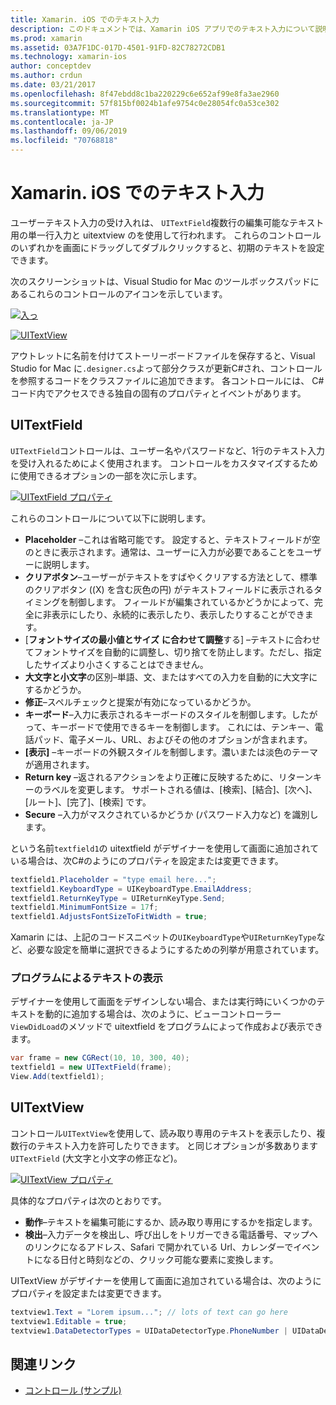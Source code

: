 ```yaml
---
title: Xamarin. iOS でのテキスト入力
description: このドキュメントでは、Xamarin iOS アプリでのテキスト入力について説明します。 ここでは、プログラムと iOS Designer の両方で UITextField と Uitextfield を使用する方法について説明します。
ms.prod: xamarin
ms.assetid: 03A7F1DC-017D-4501-91FD-82C78272CDB1
ms.technology: xamarin-ios
author: conceptdev
ms.author: crdun
ms.date: 03/21/2017
ms.openlocfilehash: 8f47ebdd8c1ba220229c6e652af99e8fa3ae2960
ms.sourcegitcommit: 57f815bf0024b1afe9754c0e28054fc0a53ce302
ms.translationtype: MT
ms.contentlocale: ja-JP
ms.lasthandoff: 09/06/2019
ms.locfileid: "70768818"
---
```

# <a name="text-input-in-xamarinios"></a>Xamarin. iOS でのテキスト入力

ユーザーテキスト入力の受け入れは、 `UITextField`複数行の編集可能なテキスト用の単一行入力と uitextview のを使用して行われます。 これらのコントロールのいずれかを画面にドラッグしてダブルクリックすると、初期のテキストを設定できます。

次のスクリーンショットは、Visual Studio for Mac のツールボックスパッドにあるこれらのコントロールのアイコンを示しています。

 [![](text-input-images/image11a.png "入っ")](text-input-images/image11a.png#lightbox)

 [![](text-input-images/image13a.png "UITextView")](text-input-images/image13a.png#lightbox)

アウトレットに名前を付けてストーリーボードファイルを保存すると、Visual Studio for Mac に`.designer.cs`よって部分クラスが更新C#され、コントロールを参照するコードをクラスファイルに追加できます。 各コントロールには、 C#コード内でアクセスできる独自の固有のプロパティとイベントがあります。

 <a name="UITextField" />

## <a name="uitextfield"></a>UITextField

`UITextField`コントロールは、ユーザー名やパスワードなど、1行のテキスト入力を受け入れるためによく使用されます。 コントロールをカスタマイズするために使用できるオプションの一部を次に示します。

 [![](text-input-images/image15a.png "UITextField プロパティ")](text-input-images/image15a.png#lightbox)

これらのコントロールについて以下に説明します。

- **Placeholder** –これは省略可能です。 設定すると、テキストフィールドが空のときに表示されます。通常は、ユーザーに入力が必要であることをユーザーに説明します。
- **クリアボタン**–ユーザーがテキストをすばやくクリアする方法として、標準のクリアボタン ((X) を含む灰色の円) がテキストフィールドに表示されるタイミングを制御します。 フィールドが編集されているかどうかによって、完全に非表示にしたり、永続的に表示したり、表示したりすることができます。
- [**フォントサイズの最小値とサイズ** **に合わせて調整**する] –テキストに合わせてフォントサイズを自動的に調整し、切り捨てを防止します。ただし、指定したサイズより小さくすることはできません。
- **大文字と小文字**の区別–単語、文、またはすべての入力を自動的に大文字にするかどうか。
- **修正**–スペルチェックと提案が有効になっているかどうか。
- **キーボード**–入力に表示されるキーボードのスタイルを制御します。したがって、キーボードで使用できるキーを制御します。 これには、テンキー、電話パッド、電子メール、URL、およびその他のオプションが含まれます。
- **[表示]** –キーボードの外観スタイルを制御します。濃いまたは淡色のテーマが適用されます。
- **Return key** –返されるアクションをより正確に反映するために、リターンキーのラベルを変更します。 サポートされる値は、[検索]、[結合]、[次へ]、[ルート]、[完了]、[検索] です。
- **Secure** –入力がマスクされているかどうか (パスワード入力など) を識別します。

という名前`textfield1`の uitextfield がデザイナーを使用して画面に追加されている場合は、次C#のようにのプロパティを設定または変更できます。

```csharp
textfield1.Placeholder = "type email here...";
textfield1.KeyboardType = UIKeyboardType.EmailAddress;
textfield1.ReturnKeyType = UIReturnKeyType.Send;
textfield1.MinimumFontSize = 17f;
textfield1.AdjustsFontSizeToFitWidth = true;
```

Xamarin には、上記のコードスニペットの`UIKeyboardType`や`UIReturnKeyType`など、必要な設定を簡単に選択できるようにするための列挙が用意されています。

### <a name="display-text-programmatically"></a>プログラムによるテキストの表示

デザイナーを使用して画面をデザインしない場合、または実行時にいくつかのテキストを動的に追加する場合は、次のように、ビューコントローラー `ViewDidLoad`のメソッドで uitextfield をプログラムによって作成および表示できます。

```csharp
var frame = new CGRect(10, 10, 300, 40);
textfield1 = new UITextField(frame);
View.Add(textfield1);
```

 <a name="UITextView" />

## <a name="uitextview"></a>UITextView

コントロール`UITextView`を使用して、読み取り専用のテキストを表示したり、複数行のテキスト入力を許可したりできます。 と同じオプションが多数あります`UITextField` (大文字と小文字の修正など)。

 [![](text-input-images/image16a.png "UITextView プロパティ")](text-input-images/image16a.png#lightbox)

具体的なプロパティは次のとおりです。

- **動作**–テキストを編集可能にするか、読み取り専用にするかを指定します。
- **検出**–入力データを検出し、呼び出しをトリガーできる電話番号、マップへのリンクになるアドレス、Safari で開かれている Url、カレンダーでイベントになる日付と時刻などの、クリック可能な要素に変換します。

UITextView がデザイナーを使用して画面に追加されている場合は、次のようにプロパティを設定または変更できます。

```csharp
textview1.Text = "Lorem ipsum..."; // lots of text can go here
textview1.Editable = true;
textview1.DataDetectorTypes = UIDataDetectorType.PhoneNumber | UIDataDetectorType.Link;
```

## <a name="related-links"></a>関連リンク

- [コントロール (サンプル)](https://docs.microsoft.com/samples/xamarin/ios-samples/controls)
